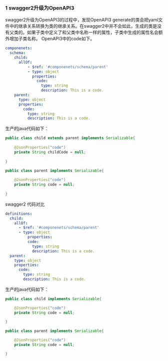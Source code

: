 ### 1 swagger2升级为OpenAPI3
swagger2升级为OpenAPI3的过程中，发现OpenAPI3 generate的类会把yaml文件中的继承关系转换为类的继承关系。在swagger2中并不会如此，生成的类是没有父类的。如果子类中定义了和父类中名称一样的属性，子类中生成的属性名会额外增加子类名称。
OpenAPI3中的code如下。
```yaml
componenets:
  schema:
    child:  
      allOf:
          - $ref: '#componenets/schema/parent'
          - type: object
            properties:
              code:
                type: string
                description: This is a code.
    parent:
      type: object
      properties:
        code:
          type: string
          description: This is a code.
```
生产的java代码如下：
```java
public class child extends parent implements Serializable{
   
    @JsonProperties("code")
    private String childCode = null;
    
}

public class parent implements Serializable{
    
    @JsonProperties("code")
    private String code = null;
   
}
```
swagger2 代码对比
```yaml
definitions:
  child:  
    allOf:
      - $ref: '#componenets/schema/parent'
      - type: object
          properties:
          code:
            type: string
            description: This is a code.
  parent:
    type: object
    properties:
      code:
        type: string
        description: This is a code.
```
生产的java代码如下：
```java
public class child implements Serializable{

    @JsonProperties("code")
    private String code = null;
 
}

public class parent implements Serializable{

    @JsonProperties("code")
    private String code = null;

}
```